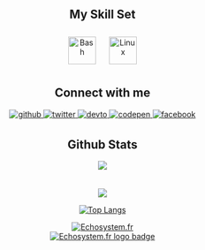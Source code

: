 <div align="center">

## My Skill Set  


<img style="margin: 10px" src="https://www.vectorlogo.zone/logos/gnu_bash/gnu_bash-icon.svg" alt="Bash" height="50" /> 
<img style="margin: 10px" src="https://devicons.github.io/devicon/devicon.git/icons/linux/linux-original.svg" alt="Linux" height="50" />  


<br/>  


## Connect with me  

<a href="https://github.com/Erreur32" target="_blank">
<img src=https://img.shields.io/badge/github-%2324292e.svg?&style=for-the-badge&logo=github&logoColor=white alt=github style="margin-bottom: 5px;" />
</a>
<a href="https://twitter.com/Echosystem_fr" target="_blank">
<img src=https://img.shields.io/badge/twitter-%2300acee.svg?&style=for-the-badge&logo=twitter&logoColor=white alt=twitter style="margin-bottom: 5px;" />
</a>
<a href="https://dev.to/Erreur32" target="_blank">
<img src=https://img.shields.io/badge/dev.to-%2308090A.svg?&style=for-the-badge&logo=dev.to&logoColor=white alt=devto style="margin-bottom: 5px;" />
</a>
 <a href="https://codepen.com/Erreur32" target="_blank">
<img src=https://img.shields.io/badge/codepen-%23131417.svg?&style=for-the-badge&logo=codepen&logoColor=white alt=codepen style="margin-bottom: 5px;" />
</a> 
<a href="https://www.facebook.com/www.echosystem.fr" target="_blank">
<img src=https://img.shields.io/badge/facebook-%232E87FB.svg?&style=for-the-badge&logo=facebook&logoColor=white alt=facebook style="margin-bottom: 5px;" />
</a>
 
 

<br/>  


## Github Stats  
<div align="center"><img src="https://github-readme-stats.vercel.app/api?username=erreur32&show_icons=true&count_private=true" align="center" /></div>  

<br/>  


 
<br/>  

<div align="center">
<img src="https://komarev.com/ghpvc/?username=erreur32&&style=flat-square" align="center" />
</div>  


[![Top Langs](https://github-readme-stats.vercel.app/api/top-langs/?username=Erreur32&layout=compact)](https://github.com/Erreur32/Erreur32)


 <a href="https://echosystem.fr"><img src="https://echosystem.fr/user/themes/quark/images/logo/piratex_Echo.300.png" title="Echosystem.fr">
				<br><img src="https://img.shields.io/badge/ECHO-System-blue" title="Echosystem.fr logo badge"></a>

</div>  



<!--
**Erreur32/Erreur32** is a ✨ _special_ ✨ repository because its `README.md` (this file) appears on your GitHub profile.

Here are some ideas to get you started:

- 🔭 I’m currently working on ...
- 🌱 I’m currently learning ...
- 👯 I’m looking to collaborate on ...
- 🤔 I’m looking for help with ...
- 💬 Ask me about ...
- 📫 How to reach me: ...
- 😄 Pronouns: ...
- ⚡ Fun fact: ...
-->
